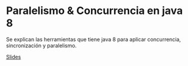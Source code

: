 # Paralelismo & Concurrencia en java 8

Se explican las herramientas que tiene java 8 para aplicar concurrencia, sincronización y paralelismo.

[Slides](slides.pdf)
